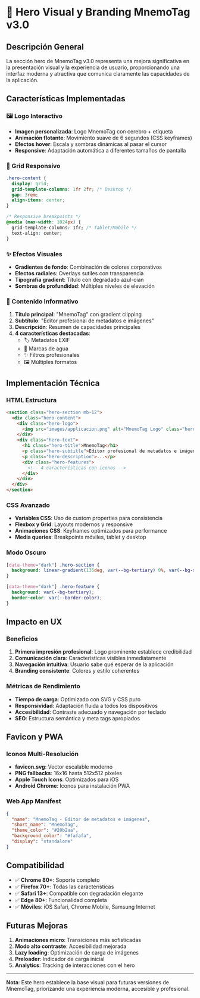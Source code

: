 # 🎨 Hero Visual y Branding MnemoTag v3.0

## Descripción General

La sección hero de MnemoTag v3.0 representa una mejora significativa en la presentación visual y la experiencia de usuario, proporcionando una interfaz moderna y atractiva que comunica claramente las capacidades de la aplicación.

## Características Implementadas

### 🖼️ Logo Interactivo

- **Imagen personalizada**: Logo MnemoTag con cerebro + etiqueta
- **Animación flotante**: Movimiento suave de 6 segundos (CSS keyframes)
- **Efectos hover**: Escala y sombras dinámicas al pasar el cursor
- **Responsive**: Adaptación automática a diferentes tamaños de pantalla

### 🎯 Grid Responsivo

```css
.hero-content {
  display: grid;
  grid-template-columns: 1fr 2fr; /* Desktop */
  gap: 3rem;
  align-items: center;
}

/* Responsive breakpoints */
@media (max-width: 1024px) {
  grid-template-columns: 1fr; /* Tablet/Mobile */
  text-align: center;
}
```

### ✨ Efectos Visuales

- **Gradientes de fondo**: Combinación de colores corporativos
- **Efectos radiales**: Overlays sutiles con transparencia
- **Tipografía gradient**: Título con degradado azul-cian
- **Sombras de profundidad**: Múltiples niveles de elevación

### 📝 Contenido Informativo

1. **Título principal**: "MnemoTag" con gradient clipping
2. **Subtítulo**: "Editor profesional de metadatos e imágenes"
3. **Descripción**: Resumen de capacidades principales
4. **4 características destacadas**:
   - 🏷️ Metadatos EXIF
   - 🎨 Marcas de agua
   - ✨ Filtros profesionales
   - 🖼️ Múltiples formatos

## Implementación Técnica

### HTML Estructura

```html
<section class="hero-section mb-12">
  <div class="hero-content">
    <div class="hero-logo">
      <img src="images/applicacion.png" alt="MnemoTag Logo" class="hero-logo-image">
    </div>
    <div class="hero-text">
      <h1 class="hero-title">MnemoTag</h1>
      <p class="hero-subtitle">Editor profesional de metadatos e imágenes</p>
      <p class="hero-description">...</p>
      <div class="hero-features">
        <!-- 4 características con iconos -->
      </div>
    </div>
  </div>
</section>
```

### CSS Avanzado

- **Variables CSS**: Uso de custom properties para consistencia
- **Flexbox y Grid**: Layouts modernos y responsive
- **Animaciones CSS**: Keyframes optimizados para performance
- **Media queries**: Breakpoints móviles, tablet y desktop

### Modo Oscuro

```css
[data-theme="dark"] .hero-section {
  background: linear-gradient(135deg, var(--bg-tertiary) 0%, var(--bg-secondary) 100%);
}

[data-theme="dark"] .hero-feature {
  background: var(--bg-tertiary);
  border-color: var(--border-color);
}
```

## Impacto en UX

### Beneficios

1. **Primera impresión profesional**: Logo prominente establece credibilidad
2. **Comunicación clara**: Características visibles inmediatamente
3. **Navegación intuitiva**: Usuario sabe qué esperar de la aplicación
4. **Branding consistente**: Colores y estilo coherentes

### Métricas de Rendimiento

- **Tiempo de carga**: Optimizado con SVG y CSS puro
- **Responsividad**: Adaptación fluida a todos los dispositivos
- **Accesibilidad**: Contraste adecuado y navegación por teclado
- **SEO**: Estructura semántica y meta tags apropiados

## Favicon y PWA

### Iconos Multi-Resolución

- **favicon.svg**: Vector escalable moderno
- **PNG fallbacks**: 16x16 hasta 512x512 píxeles
- **Apple Touch Icons**: Optimizados para iOS
- **Android Chrome**: Iconos para instalación PWA

### Web App Manifest

```json
{
  "name": "MnemoTag - Editor de metadatos e imágenes",
  "short_name": "MnemoTag",
  "theme_color": "#20b2aa",
  "background_color": "#fafafa",
  "display": "standalone"
}
```

## Compatibilidad

- ✅ **Chrome 80+**: Soporte completo
- ✅ **Firefox 70+**: Todas las características
- ✅ **Safari 13+**: Compatible con degradación elegante
- ✅ **Edge 80+**: Funcionalidad completa
- ✅ **Móviles**: iOS Safari, Chrome Mobile, Samsung Internet

## Futuras Mejoras

1. **Animaciones micro**: Transiciones más sofisticadas
2. **Modo alto contraste**: Accesibilidad mejorada
3. **Lazy loading**: Optimización de carga de imágenes
4. **Preloader**: Indicador de carga inicial
5. **Analytics**: Tracking de interacciones con el hero

---

**Nota**: Este hero establece la base visual para futuras versiones de MnemoTag, priorizando una experiencia moderna, accesible y profesional.
